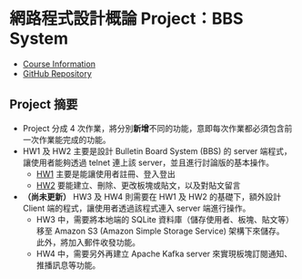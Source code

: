 # 網路程式設計概論 Project：BBS System
- [Course Information](https://timetable.nycu.edu.tw/?r=main/crsoutline&Acy=108&Sem=2&CrsNo=1266&lang=zh-tw)<br>
- [GitHub Repository](https://github.com/WCChang1997/NP_project.git)

## Project 摘要
- Project 分成 4 次作業，將分別**新增**不同的功能，意即每次作業都必須包含前一次作業能完成的功能。
- HW1 及 HW2 主要是設計 Bulletin Board System (BBS) 的 server 端程式，讓使用者能夠透過 telnet 連上該 server，並且進行討論版的基本操作。
    - [HW1](/HW1) 主要是能讓使用者註冊、登入登出
    - [HW2](/HW2) 要能建立、刪除、更改板塊或貼文，以及對貼文留言
- **（尚未更新）** HW3 及 HW4 則需要在 HW1 及 HW2 的基礎下，額外設計 Client 端的程式，讓使用者透過該程式連入 server 端進行操作。
    - HW3 中，需要將本地端的 SQLite 資料庫（儲存使用者、板塊、貼文等）移至 Amazon S3 (Amazon Simple Storage Service) 架構下來儲存。<br>
        此外，將加入郵件收發功能。
    - HW4 中，需要另外再建立 Apache Kafka server 來實現板塊訂閱通知、推播訊息等功能。
